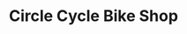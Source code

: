 ---
title: "Circle Cycle Bike Shop"
url: /huntingdon-valley/circle-cycle-bike-shop/
shop: bicycle
---